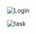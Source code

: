 ![Login](https://github.com/user-attachments/assets/c31b5837-cb3e-43e3-b6bd-e2615d730cf4)


![task](https://github.com/user-attachments/assets/39fb54c2-80c7-4b85-b171-f6148d123711)

